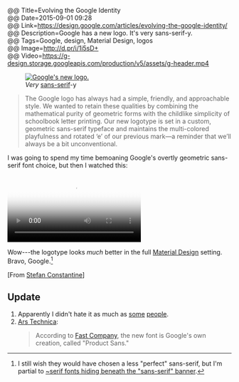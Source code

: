 @@ Title=Evolving the Google Identity  
@@ Date=2015-09-01 09:28  
@@ Link=https://design.google.com/articles/evolving-the-google-identity/  
@@ Description=Google has a new logo. It's very sans-serif-y.  
@@ Tags=Google, design, Material Design, logos  
@@ Image=http://d.pr/i/1i5sD+  
@@ Video=https://g-design.storage.googleapis.com/production/v5/assets/g-header.mp4

<figure>
	<a class="nohover" href="https://g-design.storage.googleapis.com/production/v5/assets/renditions/g-logo-360@2x.png">
		<img src="http://d.pr/i/1i5sD+" alt="Google's new logo.">
	</a>
	<figcaption><i>Very</i> <a href="https://en.wikipedia.org/wiki/Sans-serif">sans-serif</a>-y</figcaption>
</figure>

> The Google logo has always had a simple, friendly, and approachable style. We wanted to retain these qualities by combining the mathematical purity of geometric forms with the childlike simplicity of schoolbook letter printing. Our new logotype is set in a custom, geometric sans-serif typeface and maintains the multi-colored playfulness and rotated ‘e’ of our previous mark—a reminder that we’ll always be a bit unconventional.

I was going to spend my time bemoaning Google's overtly geometric sans-serif font choice, but then I watched this:

<video src="https://g-design.storage.googleapis.com/production/v5/assets/g-voice-flow.mp4" alt="Voice Search Flow" poster="http://g-design.storage.googleapis.com/production/v5/assets/g-voice-flow-poster.png" preload="metadata" controls></video>

Wow---the logotype looks *much* better in the full [Material Design][google] setting. Bravo, Google.[^still]

[From [Stefan Constantine][twitter]]

<div class="update" id="others-update">

<h2>Update</h2>

1. Apparently I didn't hate it as much as [some][kottke] [people][twitterdm].
2. [Ars Technica][ars]:
	>According to [Fast Company][fc], the new font is Google's own creation, called "Product Sans."

</div>

[^still]: I still wish they would have chosen a less "perfect" sans-serif, but I'm partial to [~serif fonts hiding beneath the "sans-serif" banner][typography]. 

[ars]: http://arstechnica.com/gadgets/2015/09/google-gets-a-new-logo/
[fc]: http://www.fastcodesign.com/3050613/googles-new-logo-is-its-biggest-update-in-16-years
[google]: https://design.google.com/articles/expressing-brand-in-material/
[kottke]: http://kottke.org/15/09/google-has-a-new-logo
[twitter]: http://twitter.com/WhatTheBit/status/638742529228169217
[twitterdm]: https://twitter.com/CraftyDeano/status/638743576671834112
[typography]: http://www.typography.com/fonts/ideal-sans/overview/